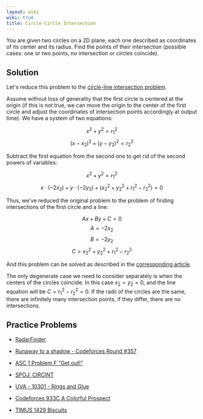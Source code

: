 ```yaml
---
layout: wiki
wiki: true
title: Circle-Circle Intersection
---
```



You are given two circles on a 2D plane, each one described as coordinates of its center and its radius. Find the points of their intersection (possible cases: one or two points, no intersection or circles coincide).

## Solution

Let's reduce this problem to the [circle-line intersection problem](../geometry/circle-line-intersection).

Assume without loss of generality that the first circle is centered at the origin (if this is not true, we can move the origin to the center of the first circle and adjust the coordinates of intersection points accordingly at output time). We have a system of two equations:

$$x^2+y^2=r_1^2$$
$$(x - x_2)^2 + (y - y_2)^2 = r_2^2$$

Subtract the first equation from the second one to get rid of the second powers of variables:

$$x^2+y^2=r_1^2$$
$$x \cdot (-2x_2) + y \cdot (-2y_2) + (x_2^2+y_2^2+r_1^2-r_2^2) = 0$$

Thus, we've reduced the original problem to the problem of finding intersections of the first circle and a line:

$$Ax + By + C = 0$$
$$A = -2x_2$$
$$B = -2y_2$$
$$C = x_2^2+y_2^2+r_1^2-r_2^2$$

And this problem can be solved as described in the [corresponding article](../geometry/circle-line-intersection).

The only degenerate case we need to consider separately is when the centers of the circles coincide. In this case $x_2=y_2=0$, and the line equation will be $C = r_1^2-r_2^2 = 0$. If the radii of the circles are the same, there are infinitely many intersection points, if they differ, there are no intersections.

## Practice Problems

- [RadarFinder](https://community.topcoder.com/stat?c=problem_statement&pm=7766)

- [Runaway to a shadow - Codeforces Round #357](http://codeforces.com/problemset/problem/681/E)

- [ASC 1 Problem F "Get out!"](http://codeforces.com/gym/100199/problem/F)

- [SPOJ: CIRCINT](http://www.spoj.com/problems/CIRCINT/)

- [UVA - 10301 - Rings and Glue](https://uva.onlinejudge.org/index.php?option=onlinejudge&page=show_problem&problem=1242)

- [Codeforces 933C A Colorful Prospect](https://codeforces.com/problemset/problem/933/C)

- [TIMUS 1429 Biscuits](https://acm.timus.ru/problem.aspx?space=1&num=1429)

